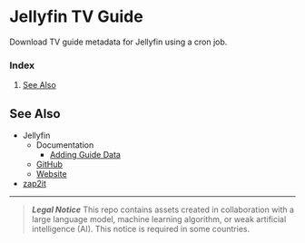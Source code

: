 # Jellyfin TV Guide
Download TV guide metadata for Jellyfin using a cron job.

### Index
1. [See Also](#see-also)

## See Also
- Jellyfin
    - Documentation
        - [Adding Guide Data](https://jellyfin.org/docs/general/server/live-tv/setup-guide/#adding-guide-data)
    - [GitHub](https://github.com/jellyfin)
    - [Website](https://jellyfin.org)
- [zap2it](https://tvlistings.zap2it.com)

***
> **_Legal Notice_**
> This repo contains assets created in collaboration with a large language model, machine learning algorithm, or weak artificial intelligence (AI). This notice is required in some countries.
